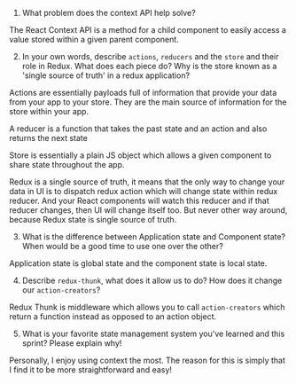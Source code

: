 1. What problem does the context API help solve?

The React Context API is a method for a child component to easily access a value stored within a given parent component.

2. In your own words, describe `actions`, `reducers` and the `store` and their role in Redux. What does each piece do? Why is the store known as a 'single source of truth' in a redux application?

Actions are essentially payloads full of information that provide your data from your app to your store. They are the main source of information for the store within your app.
 
A reducer is a function that takes the past state and an action and also returns the next state

Store is essentially a plain JS object which allows a given component to share state throughout the app.

Redux is a single source of truth, it means that the only way to change your data in UI is to dispatch redux action which will change state within redux reducer. And your React components will watch this reducer and if that reducer changes, then UI will change itself too. But never other way around, because Redux state is single source of truth.

3. What is the difference between Application state and Component state? When would be a good time to use one over the other?

Application state is global state and the component state is local state.

4. Describe `redux-thunk`, what does it allow us to do? How does it change our `action-creators`?

Redux Thunk is middleware which allows you to call `action-creators` which return a function instead as opposed to an action object.

5. What is your favorite state management system you've learned and this sprint? Please explain why!

Personally, I enjoy using context the most. The reason for this is simply that I find it to be more straightforward and easy!